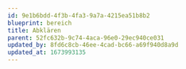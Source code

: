 ```yaml
---
id: 9e1b6bdd-4f3b-4fa3-9a7a-4215ea51b8b2
blueprint: bereich
title: Abklären
parent: 52fc632b-9c74-4aca-96e0-29ec940ce031
updated_by: 8fd6c8cb-46ee-4cad-bc66-a69f940d8a9d
updated_at: 1673993135
---
```

